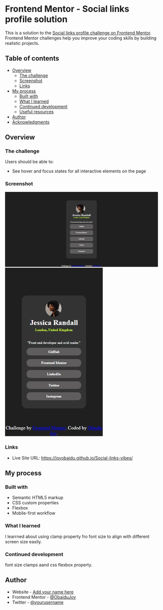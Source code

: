 # Frontend Mentor - Social links profile solution

This is a solution to the [Social links profile challenge on Frontend Mentor](https://www.frontendmentor.io/challenges/social-links-profile-UG32l9m6dQ). Frontend Mentor challenges help you improve your coding skills by building realistic projects. 

## Table of contents

- [Overview](#overview)
  - [The challenge](#the-challenge)
  - [Screenshot](#screenshot)
  - [Links](#links)
- [My process](#my-process)
  - [Built with](#built-with)
  - [What I learned](#what-i-learned)
  - [Continued development](#continued-development)
  - [Useful resources](#useful-resources)
- [Author](#author)
- [Acknowledgments](#acknowledgments)


## Overview

### The challenge

Users should be able to:

- See hover and focus states for all interactive elements on the page

### Screenshot

![Desktop View](image.png)
![Mobile View](image-1.png)


### Links
- Live Site URL: https://joyobaidu.github.io/Social-links-vibes/

## My process

### Built with

- Semantic HTML5 markup
- CSS custom properties
- Flexbox
- Mobile-first workflow

### What I learned
I learrned about using clamp property fro font size to align with different screen size easily.

### Continued development
font size clamps aand css flexbox property.

## Author

- Website - [Add your name here](https://www.your-site.com)
- Frontend Mentor - [@ObaiduJoy](https://www.frontendmentor.io/profile/yourusername)
- Twitter - [@yourusername](https://www.twitter.com/yourusername)

